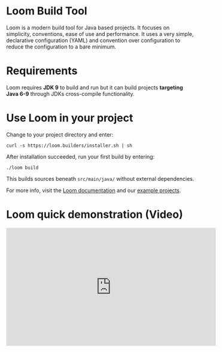 # Loom Build Tool

Loom is a modern build tool for Java based projects.
It focuses on simplicity, conventions, ease of use and performance.
It uses a very simple, declarative configuration (YAML) and
convention over configuration to reduce the configuration to a bare minimum.


# Requirements

Loom requires **JDK 9** to build and run but it can build projects
**targeting Java 6-9** through JDKs cross-compile functionality.


# Use Loom in your project

Change to your project directory and enter:

    curl -s https://loom.builders/installer.sh | sh

After installation succeeded, run your first build by entering:

    ./loom build

This builds sources beneath `src/main/java/` without external dependencies.


For more info, visit the
[Loom documentation](https://loom-build-tool.readthedocs.io) and our
[example projects](https://github.com/loom-build-tool/loom-examples).


# Loom quick demonstration (Video)

<iframe width="560" height="315" src="https://www.youtube.com/embed/g8lLM5AovTI" frameborder="0" gesture="media" allow="encrypted-media" allowfullscreen></iframe>
